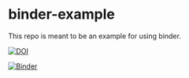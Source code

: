 # binder-example
This repo is meant to be an example for using binder.

[![DOI](https://zenodo.org/badge/222008654.svg)](https://zenodo.org/badge/latestdoi/222008654)

[![Binder](https://mybinder.org/badge_logo.svg)](https://mybinder.org/v2/zenodo/10.5281/zenodo.3543808/)

